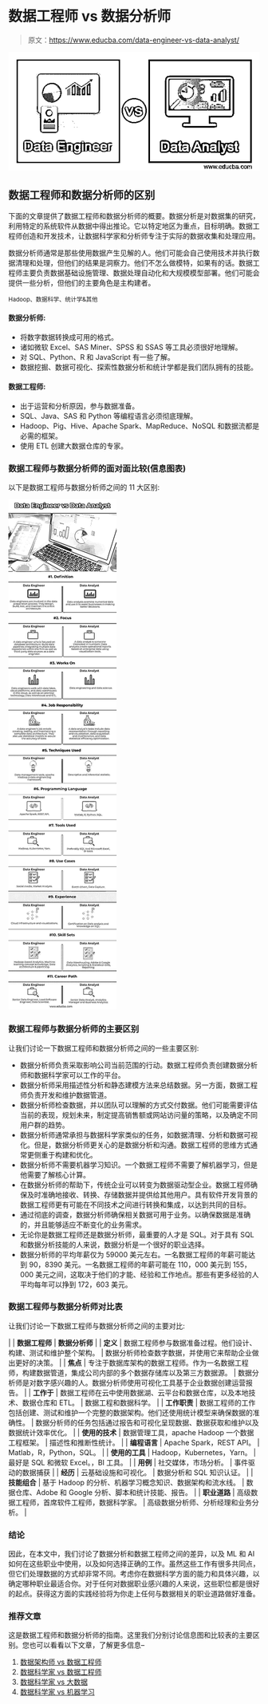 # 数据工程师 vs 数据分析师

> 原文：<https://www.educba.com/data-engineer-vs-data-analyst/>

![Data Engineer vs Data Analyst](img/b51bd7ad88689b4b502a55ca6d005bf7.png)



## 数据工程师和数据分析师的区别

下面的文章提供了数据工程师和数据分析师的概要。数据分析是对数据集的研究，利用特定的系统软件从数据中得出推论。它以特定地区为重点，目标明确。数据工程师创造和开发技术，让数据科学家和分析师专注于实际的数据收集和处理应用。

数据分析师通常是那些使用数据产生见解的人。他们可能会自己使用技术并执行数据清理和处理，但他们的结果是洞察力。他们不怎么做模特，如果有的话。数据工程师主要负责数据基础设施管理、数据处理自动化和大规模模型部署。他们可能会提供一些分析，但他们的主要角色是主构建者。

<small>Hadoop、数据科学、统计学&其他</small>

#### 数据分析师:

*   将数字数据转换成可用的格式。
*   诸如微软 Excel、SAS Miner、SPSS 和 SSAS 等工具必须很好地理解。
*   对 SQL、Python、R 和 JavaScript 有一些了解。
*   数据挖掘、数据可视化、探索性数据分析和统计学都是我们团队拥有的技能。

#### 数据工程师:

*   出于运营和分析原因，参与数据准备。
*   SQL、Java、SAS 和 Python 等编程语言必须彻底理解。
*   Hadoop、Pig、Hive、Apache Spark、MapReduce、NoSQL 和数据流都是必需的框架。
*   使用 ETL 创建大数据仓库的专家。

### 数据工程师与数据分析师的面对面比较(信息图表)

以下是数据工程师与数据分析师之间的 11 大区别:

![Data-Engineer-vs-Data-Analyst-info](img/39b0b9cfdf003b6351641a641a7c8fa1.png)



### 数据工程师与数据分析师的主要区别

让我们讨论一下数据工程师和数据分析师之间的一些主要区别:

*   数据分析师负责采取影响公司当前范围的行动。数据工程师负责创建数据分析师和数据科学家可以工作的平台。
*   数据分析师采用描述性分析和静态建模方法来总结数据。另一方面，数据工程师负责开发和维护数据管道。
*   数据分析师检查数据，并以团队可以理解的方式交付数据。他们可能需要评估当前的表现，规划未来，制定提高销售额或网站访问量的策略，以及确定不同用户群的趋势。
*   数据分析师通常承担与数据科学家类似的任务，如数据清理、分析和数据可视化。但是，数据分析师更关心的是数据分析和沟通。数据工程师的思维方式通常更侧重于构建和优化。
*   数据分析师不需要机器学习知识。一个数据工程师不需要了解机器学习，但是他需要了解核心计算。
*   在数据分析师的帮助下，传统企业可以转变为数据驱动型企业。数据工程师确保及时准确地接收、转换、存储数据并提供给其他用户。具有软件开发背景的数据工程师更有可能在不同技术之间进行转换和集成，以达到共同的目标。
*   通过彻底的调查，数据分析师确保相关数据可用于业务。以确保数据是准确的，并且能够适应不断变化的业务需求。
*   无论你是数据工程师还是数据分析师，最重要的人才是 SQL。对于具有 SQL 和数据分析技能的人来说，数据分析是一个很好的职业选择。
*   数据分析师的平均年薪仅为 59000 美元左右。一名数据工程师的年薪可能达到 90，8390 美元。一名数据工程师的年薪可能在 110，000 美元到 155，000 美元之间，这取决于他们的才能、经验和工作地点。那些有更多经验的人平均每年可以挣到 172，603 美元。

### 数据工程师与数据分析师对比表

让我们讨论一下数据工程师与数据分析师之间的主要对比:

|  | **数据工程师** | **数据分析师** |
| **定义** | 数据工程师参与数据准备过程。他们设计、构建、测试和维护整个架构。 | 数据分析师检查数字数据，并使用它来帮助企业做出更好的决策。 |
| **焦点** | 专注于数据库架构的数据工程师。作为一名数据工程师，构建数据管道，集成公司内部的多个数据存储库以及第三方数据源。 | 数据分析师是对数字感兴趣的人。数据分析师使用可视化工具基于企业数据创建运营报告。 |
| **工作于** | 数据工程师在云中使用数据湖、云平台和数据仓库，以及本地技术、数据仓库和 ETL。 | 数据工程和数据科学。 |
| **工作职责** | 数据工程师的工作包括创建、测试和维护一个完整的数据架构。他们还使用统计模型来确保数据的准确性。 | 数据分析师的任务包括通过报告和可视化呈现数据、数据获取和维护以及数据统计效率优化。 |
| **使用的技术** | 数据管理工具，apache Hadoop 一个数据工程框架。 | 描述性和推断性统计。 |
| **编程语言** | Apache Spark，REST API。 | Matlab，R，Python，SQL。 |
| **使用的工具** | Hadoop，Kubernetes，Yarn。 | 最好是 SQL 和微软 Excel。，BI 工具。 |
| **用例** | 社交媒体，市场分析。 | 事件驱动的数据捕获 |
| **经历** | 云基础设施和可视化。 | 数据分析和 SQL 知识认证。 |
| **技能组合** | 基于 Hadoop 的分析、机器学习概念知识、数据架构和流水线。 | 数据仓库、Adobe 和 Google 分析、脚本和统计技能、报告。 |
| **职业道路** | 高级数据工程师，首席软件工程师，数据科学家。 | 高级数据分析师、分析经理和业务分析。 |

### 结论

因此，在本文中，我们讨论了数据分析和数据工程师之间的差异，以及 ML 和 AI 如何在这些职业中使用，以及如何选择正确的工作。虽然这些工作有很多共同点，但它们处理数据的方式却非常不同。考虑你在数据科学方面的能力和具体兴趣，以确定哪种职业最适合你。对于任何对数据职业感兴趣的人来说，这些职位都是很好的起点。获得这方面的实践经验将为你走上任何与数据相关的职业道路做好准备。

### 推荐文章

这是数据工程师和数据分析师的指南。这里我们分别讨论信息图和比较表的主要区别。您也可以看看以下文章，了解更多信息–

1.  [数据架构师 vs 数据工程师](https://www.educba.com/data-architect-vs-data-engineer/)
2.  [数据科学家 vs 数据工程师](https://www.educba.com/data-scientist-vs-data-engineer/)
3.  [数据科学家 vs 大数据](https://www.educba.com/data-scientist-vs-big-data/)
4.  [数据科学家 vs 机器学习](https://www.educba.com/data-scientist-vs-machine-learning/)





